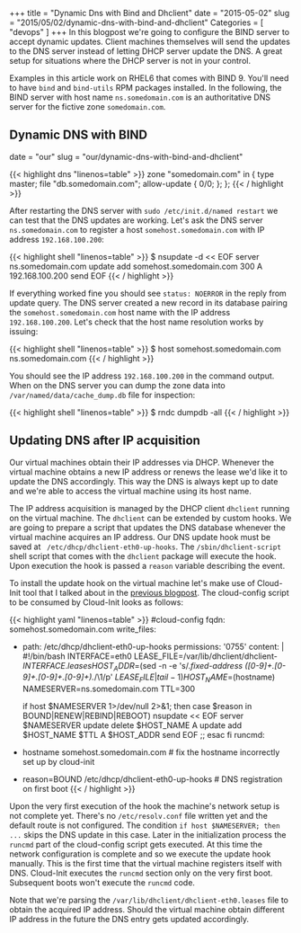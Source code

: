 +++
title = "Dynamic Dns with Bind and Dhclient"
date = "2015-05-02"
slug = "2015/05/02/dynamic-dns-with-bind-and-dhclient"
Categories = [ "devops" ]
+++
In this blogpost we're going to configure the BIND server to accept dynamic updates. Client machines themselves will send the updates to the DNS server instead of letting DHCP server update the DNS. A great setup for situations where the DHCP server is not in your control.

<!--more-->

Examples in this article work on RHEL6 that comes with BIND 9. You'll need to have `bind` and `bind-utils` RPM packages installed. In the following, the BIND server with host name `ns.somedomain.com` is an authoritative DNS server for the fictive zone `somedomain.com`.

Dynamic DNS with BIND
---------------------

date = "our"
slug = "our/dynamic-dns-with-bind-and-dhclient"

{{< highlight dns "linenos=table" >}}
zone "somedomain.com" in {
        type master;
        file "db.somedomain.com";
        allow-update { 0/0; };
};
{{< / highlight >}}

After restarting the DNS server with `sudo /etc/init.d/named restart` we can test that the DNS updates are working. Let's ask the DNS server `ns.somedomain.com` to register a host `somehost.somedomain.com` with IP address `192.168.100.200`:

{{< highlight shell "linenos=table" >}}
$ nsupdate -d << EOF
server ns.somedomain.com
update add somehost.somedomain.com 300 A 192.168.100.200
send
EOF
{{< / highlight >}}

If everything worked fine you should see `status: NOERROR` in the reply from update query. The DNS server created a new record in its database pairing the `somehost.somedomain.com` host name with the IP address `192.168.100.200`. Let's check that the host name resolution works by issuing:

{{< highlight shell "linenos=table" >}}
$ host somehost.somedomain.com ns.somedomain.com
{{< / highlight >}}

You should see the IP address `192.168.100.200` in the command output. When on the DNS server you can dump the zone data into `/var/named/data/cache_dump.db` file for inspection:

{{< highlight shell "linenos=table" >}}
$ rndc dumpdb -all
{{< / highlight >}}

Updating DNS after IP acquisition
-------------------------------
Our virtual machines obtain their IP addresses via DHCP. Whenever the virtual machine obtains a new IP address or renews the lease we'd like it to update the DNS accordingly. This way the DNS is always kept up to date and we're able to access the virtual machine using its host name.

The IP address acquisition is managed by the DHCP client `dhclient` running on the virtual machine. The `dhclient` can be extended by custom hooks. We are going to prepare a script that updates the DNS database whenever the virtual machine acquires an IP address. Our DNS update hook must be saved at ` /etc/dhcp/dhclient-eth0-up-hooks`. The `/sbin/dhclient-script` shell script that comes with the `dhclient` package will execute the hook. Upon execution the hook is passed a `reason` variable describing the event.

To install the update hook on the virtual machine let's make use of Cloud-Init tool that I talked about in the [previous blogpost](/blog/2015/04/26/using-cloud-init-outside-of-cloud/ "Using Cloud-Init Outside of Cloud"). The cloud-config script to be consumed by Cloud-Init looks as follows:

{{< highlight yaml "linenos=table" >}}
#cloud-config
fqdn: somehost.somedomain.com
write_files:
  - path: /etc/dhcp/dhclient-eth0-up-hooks
    permissions: '0755'
    content: |
      #!/bin/bash
      INTERFACE=eth0
      LEASE_FILE=/var/lib/dhclient/dhclient-$INTERFACE.leases
      HOST_ADDR=$(sed -n -e 's/.*fixed-address \([0-9]\+\.[0-9]\+\.[0-9]\+\.[0-9]\+\).*/\1/p' $LEASE_FILE | tail -1)
      HOST_NAME=$(hostname)
      NAMESERVER=ns.somedomain.com
      TTL=300

      if host $NAMESERVER 1>/dev/null 2>&1; then
        case $reason in
          BOUND|RENEW|REBIND|REBOOT)
            nsupdate << EOF
              server $NAMESERVER
              update delete $HOST_NAME A
              update add $HOST_NAME $TTL A $HOST_ADDR
              send
      EOF
          ;;
        esac
      fi
runcmd:
  - hostname somehost.somedomain.com # fix the hostname incorrectly set up by cloud-init
  - reason=BOUND /etc/dhcp/dhclient-eth0-up-hooks # DNS registration on first boot
{{< / highlight >}}

Upon the very first execution of the hook the machine's network setup is not complete yet. There's no `/etc/resolv.conf` file written yet and the default route is not configured. The condition `if host $NAMESERVER; then ...` skips the DNS update in this case. Later in the initialization process the `runcmd` part of the cloud-config script gets executed. At this time the network configuration is complete and so we execute the update hook manually. This is the first time that the virtual machine registers itself with DNS. Cloud-Init executes the `runcmd` section only on the very first boot. Subsequent boots won't execute the `runcmd` code.

Note that we're parsing the `/var/lib/dhclient/dhclient-eth0.leases` file to obtain the acquired IP address. Should the virtual machine obtain different IP address in the future the DNS entry gets updated accordingly.
